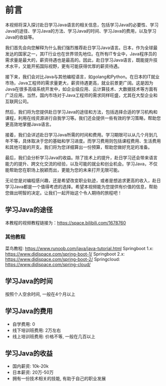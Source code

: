 # 前言

本视频将深入探讨赴日学习Java语言的相关信息，包括学习Java的必要性、学习Java的途径、学习Java的方法、学习Java的时间、学习Java的费用，以及学习Java的收益等。

我们首先会向您解释为什么我们强烈推荐赴日学习Java语言。日本，作为全球最发达的国家之一，其IT行业也在世界领先地位。在所有IT专业中，Java程序员的需求量是最大的，薪资待遇也是最高的。因此，赴日学习Java语言，既能提升技术水平，又能开拓国际视野，更有可能获得优厚的薪资待遇。

接下来，我们会对比Java与其他编程语言，如golang和Python。在日本的IT就业市场，Java工程师的需求量更大，薪资待遇更高，就业前景更广阔。这是因为Java在很多高级系统开发中，如企业级应用、云计算技术、大数据技术等方面有广泛应用。当然，国内市场对于Java工程师的需求同样旺盛，尤其在大型企业和互联网公司。

然后，我们将为您提供赴日学习Java的途径和方法，包括选择合适的学习机构和课程，利用在线资源进行自我学习等。我们还会提供一些有效的学习策略，帮助您更高效地掌握Java语言。

接着，我们会详述赴日学习Java所需的时间和费用。学习期限可以从几个月到几年不等，具体取决于您的基础和学习进度。而学习费用则包括课程费用、生活费用和其他可能的开支。我们将为您详细算出一份预算，帮助您做好充足的准备。

最后，我们会分析学习Java的收益。除了技术上的提升，赴日学习还会带来语言能力的提升、跨文化交流的经验，以及可能的就业和创业机会。学习Java，不仅能帮助您在职场上脱颖而出，更能为您的未来打开无限可能。

无论您是对编程感兴趣，还是希望改变职业轨迹，或者是想追求更高的收入，赴日学习Java都是一个值得考虑的选择。希望本视频能为您提供有价值的信息，帮助您做出明智的决定。让我们一起开始这个令人期待的旅程吧！


## 学习Java的途径
本教程的视频教程链接为：https://space.bilibili.com/1678760

### 其他教程
菜鸟教程: https://www.runoob.com/java/java-tutorial.html
Springboot 1.x: https://www.didispace.com/spring-boot-1/
Springboot 2.x: https://www.didispace.com/spring-boot-2/
Springcloud: https://www.didispace.com/spring-cloud/

## 学习Java的时间
按照个人空余时间, 一般在4个月以上

## 学习Java的费用
* 自学费用: 0
* 线下培训班费用: 2万左右
* 线上培训班费用: 价格不等, 一般在几百以上

## 学习Java的收益
* 国内薪资: 10k-20k
* 日本薪资: 20万-50万
* 拥有一份技术相关的技能, 有助于自己的职业发展
